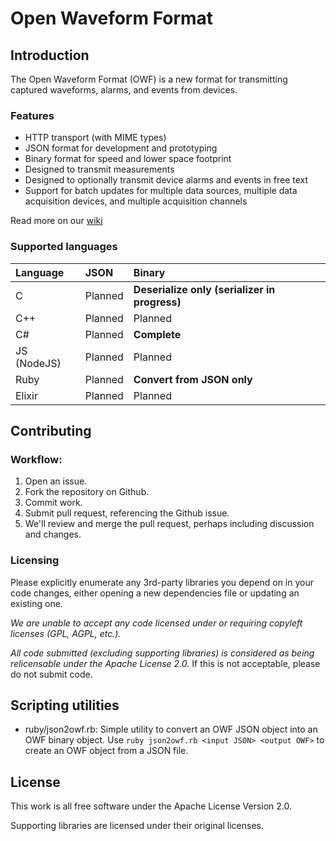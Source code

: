 # Open Waveform Format

## Introduction

The Open Waveform Format (OWF) is a new format for transmitting captured waveforms, alarms, and events from devices.

### Features

* HTTP transport (with MIME types)
* JSON format for development and prototyping
* Binary format for speed and lower space footprint
* Designed to transmit measurements
* Designed to optionally transmit device alarms and events in free text
* Support for batch updates for multiple data sources, multiple data acquisition devices, and multiple acquisition channels

Read more on our [wiki](https://github.com/medicalinformaticscorp/open-waveform-format/wiki)

### Supported languages

|Language|JSON|Binary|
|:-------|:---|:-----|
|C|Planned|**Deserialize only (serializer in progress)**|
|C++|Planned|Planned|
|C#|Planned|**Complete**|
|JS (NodeJS)|Planned|Planned|
|Ruby|Planned|**Convert from JSON only**|
|Elixir|Planned|Planned|

## Contributing

### Workflow:

1. Open an issue.
2. Fork the repository on Github.
3. Commit work.
4. Submit pull request, referencing the Github issue.
5. We'll review and merge the pull request, perhaps including discussion and changes.

### Licensing

Please explicitly enumerate any 3rd-party libraries you depend on in your code changes, either opening a new dependencies file or updating an existing one.

*We are unable to accept any code licensed under or requiring copyleft licenses (GPL, AGPL, etc.).*

*All code submitted (excluding supporting libraries) is considered as being relicensable under the Apache License 2.0.* If this is not acceptable, please do not submit code.


## Scripting utilities

* ruby/json2owf.rb: Simple utility to convert an OWF JSON object into an OWF binary object. Use `ruby json2owf.rb <input JSON> <output OWF>` to create an OWF object from a JSON file.

## License

This work is all free software under the Apache License Version 2.0.

Supporting libraries are licensed under their original licenses.
